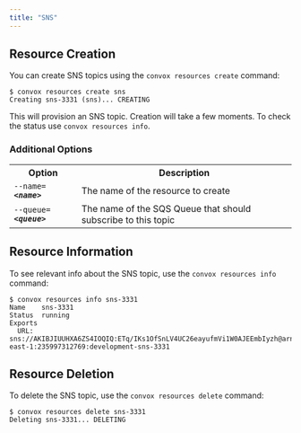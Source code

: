 ```yaml
---
title: "SNS"
---
```


## Resource Creation

You can create SNS topics using the `convox resources create` command:

    $ convox resources create sns
    Creating sns-3331 (sns)... CREATING

This will provision an SNS topic. Creation will take a few moments. To check the status use `convox resources info`.

### Additional Options

<table>
  <tr><th>Option</th><th>Description</th></tr>
  <tr><td><code>--name=<b><i>&lt;name&gt;</i></b></code></td><td>The name of the resource to create</td></tr>
  <tr><td><code>--queue=<b><i>&lt;queue&gt;</i></b></code></td><td>The name of the SQS Queue that should subscribe to this topic</td></tr>
</table>

## Resource Information

To see relevant info about the SNS topic, use the `convox resources info` command:

    $ convox resources info sns-3331
    Name    sns-3331
    Status  running
    Exports
      URL: sns://AKIBJIUUHXA6ZS4IOQIQ:ETq/IKs1OfSnLV4UC26eayufmVi1W0AJEEmbIyzh@arn:aws:sns:us-east-1:235997312769:development-sns-3331

## Resource Deletion

To delete the SNS topic, use the `convox resources delete` command:

    $ convox resources delete sns-3331
    Deleting sns-3331... DELETING
